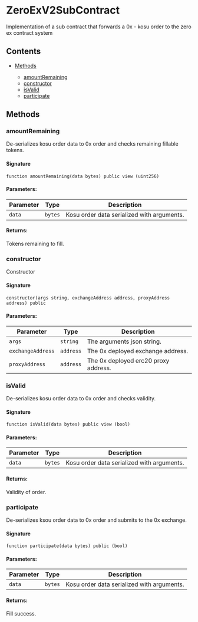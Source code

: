 # ZeroExV2SubContract


Implementation of a sub contract that forwards a 0x - kosu order to the zero ex contract system

## Contents


 - [Methods](undefined)
    
     - [amountRemaining](#amountremaining)
     - [constructor](#constructor)
     - [isValid](#isvalid)
     - [participate](#participate)
    

## Methods

### amountRemaining


De-serializes kosu order data to 0x order and checks remaining fillable tokens.

#### Signature

```solidity
function amountRemaining(data bytes) public view (uint256)
```

#### Parameters:

Parameter | Type | Description
--- | --- | ---
`data` | `bytes` | Kosu order data serialized with arguments.

#### Returns:


Tokens remaining to fill.

### constructor


Constructor

#### Signature

```solidity
constructor(args string, exchangeAddress address, proxyAddress address) public
```

#### Parameters:

Parameter | Type | Description
--- | --- | ---
`args` | `string` | The arguments json string.
`exchangeAddress` | `address` | The 0x deployed exchange address.
`proxyAddress` | `address` | The 0x deployed erc20 proxy address.

### isValid


De-serializes kosu order data to 0x order and checks validity.

#### Signature

```solidity
function isValid(data bytes) public view (bool)
```

#### Parameters:

Parameter | Type | Description
--- | --- | ---
`data` | `bytes` | Kosu order data serialized with arguments.

#### Returns:


Validity of order.

### participate


De-serializes ksou order data to 0x order and submits to the 0x exchange.

#### Signature

```solidity
function participate(data bytes) public (bool)
```

#### Parameters:

Parameter | Type | Description
--- | --- | ---
`data` | `bytes` | Kosu order data serialized with arguments.

#### Returns:


Fill success.
